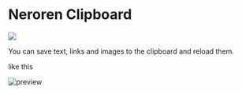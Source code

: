 # Neroren Clipboard

<a href="https://chrome.google.com/webstore/detail/neroren-clipboard/ldaldnejcpljkdffcgeaadfdhgdobbpf"><img src="https://user-images.githubusercontent.com/32071079/111488226-654a6180-877c-11eb-8682-fe817a3f805a.png" ></a>

You can save text, links and images to the clipboard and reload them.

like this

![preview](https://user-images.githubusercontent.com/32071079/111489174-3f718c80-877d-11eb-85de-62d34f4e1236.png)
